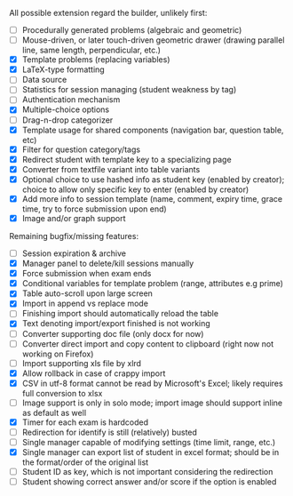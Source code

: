 All possible extension regard the builder, unlikely first:
- [ ] Procedurally generated problems (algebraic and geometric)
- [ ] Mouse-driven, or later touch-driven geometric drawer (drawing parallel line, same length, perpendicular, etc.)
- [x] Template problems (replacing variables)
- [x] LaTeX-type formatting
- [ ] Data source
- [ ] Statistics for session managing (student weakness by tag)
- [ ] Authentication mechanism
- [x] Multiple-choice options
- [ ] Drag-n-drop categorizer
- [x] Template usage for shared components (navigation bar, question table, etc)
- [x] Filter for question category/tags
- [x] Redirect student with template key to a specializing page 
- [x] Converter from textfile variant into table variants
- [x] Optional choice to use hashed info as student key (enabled by creator); choice to allow only specific key to enter (enabled by creator)
- [x] Add more info to session template (name, comment, expiry time, grace time, try to force submission upon end)
- [x] Image and/or graph support

Remaining bugfix/missing features:
- [ ] Session expiration & archive 
- [x] Manager panel to delete/kill sessions manually
- [x] Force submission when exam ends
- [x] Conditional variables for template problem (range, attributes e.g prime)
- [x] Table auto-scroll upon large screen
- [x] Import in append vs replace mode
- [ ] Finishing import should automatically reload the table
- [x] Text denoting import/export finished is not working
- [ ] Converter supporting doc file (only docx for now)
- [ ] Converter direct import and copy content to clipboard (right now not working on Firefox)
- [ ] Import supporting xls file by xlrd
- [x] Allow rollback in case of crappy import 
- [x] CSV in utf-8 format cannot be read by Microsoft's Excel; likely requires full conversion to xlsx 
- [ ] Image support is only in solo mode; import image should support inline as default as well
- [x] Timer for each exam is hardcoded
- [ ] Redirection for identify is still (relatively) busted
- [ ] Single manager capable of modifying settings (time limit, range, etc.)
- [x] Single manager can export list of student in excel format; should be in the format/order of the original list
- [ ] Student ID as key, which is not important considering the redirection 
- [ ] Student showing correct answer and/or score if the option is enabled 
